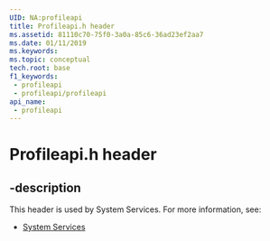 ```yaml
---
UID: NA:profileapi
title: Profileapi.h header
ms.assetid: 81110c70-75f0-3a0a-85c6-36ad23ef2aa7
ms.date: 01/11/2019
ms.keywords: 
ms.topic: conceptual
tech.root: base
f1_keywords:
 - profileapi
 - profileapi/profileapi
api_name:
 - profileapi
---
```


# Profileapi.h header


## -description

This header is used by System Services. For more information, see:

- [System Services](../_base/index.md)

